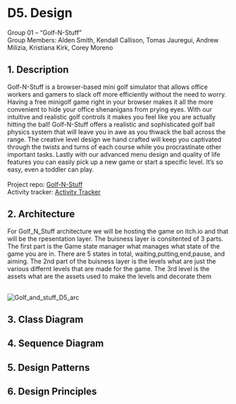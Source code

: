 # D5. Design

Group 01 – “Golf-N-Stuff”\
Group Members: Alden Smith, Kendall Callison, Tomas Jauregui, Andrew Milizia, 
Kristiana Kirk, Corey Moreno

## 1. Description
Golf-N-Stuff is a browser-based mini golf simulator that allows office workers and gamers to slack off more efficiently without the need to worry. Having a free minigolf game right in your browser makes it all the more convenient to hide your office shenanigans from prying eyes. With our intuitive and realistic golf controls it makes you feel like you are actually hitting the ball! Golf-N-Stuff offers a realistic and sophisticated golf ball physics system that will leave you in awe as you thwack the ball across the range. The creative level design we hand crafted will keep you captivated through the twists and turns of each course while you procrastinate other important tasks. Lastly with our advanced menu design and quality of life features you can easily pick up a new game or start a specific level. It’s so easy, even a toddler can play.\
\
Project repo: [Golf-N-Stuff](https://github.com/Major-Lag98/Golf-N-Stuff) \
Activity tracker: [Activity Tracker](https://docs.google.com/spreadsheets/d/1M-PDM2CbciqlwUuVesri6JO3uoLaDBUZoQeGvvvWWRk/edit?usp=sharing)

## 2. Architecture 
For Golf_N_Stuff architecture we will be hosting the game on itch.io and that will be the rpesentation layer. The buisness layer is consitented of 3 parts. The first part is the Game state manager what manages what state of the game you are in. There are 5 states in total, waiting,putting,end,pause, and aiming. The 2nd part of the buisness layer is the levels what are just the various differnt levels that are made for the game. The 3rd level is the assets what are the assets used to make the levels and decorate them

\
![Golf_and_stuff_D5_arc](https://user-images.githubusercontent.com/113862554/230748228-7037ef59-e378-4417-99da-0f3d405033df.jpg)

## 3. Class Diagram

## 4. Sequence Diagram

## 5. Design Patterns

## 6. Design Principles
